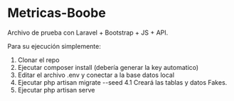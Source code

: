 # Metricas-Boobe
Archivo de prueba con Laravel + Bootstrap + JS + API.

Para su ejecución simplemente:
1. Clonar el repo
2. Ejecutar composer install (debería generar la key automatico)
3. Editar el archivo .env y conectar a la base datos local
4. Ejecutar php artisan migrate --seed
   4.1 Creará las tablas y datos Fakes.
5. Ejecutar php artisan serve


